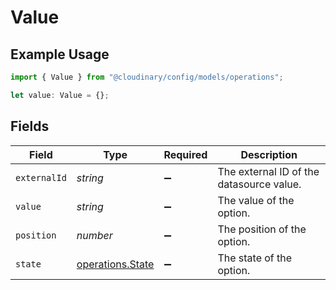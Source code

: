 # Value

## Example Usage

```typescript
import { Value } from "@cloudinary/config/models/operations";

let value: Value = {};
```

## Fields

| Field                                                | Type                                                 | Required                                             | Description                                          |
| ---------------------------------------------------- | ---------------------------------------------------- | ---------------------------------------------------- | ---------------------------------------------------- |
| `externalId`                                         | *string*                                             | :heavy_minus_sign:                                   | The external ID of the datasource value.             |
| `value`                                              | *string*                                             | :heavy_minus_sign:                                   | The value of the option.                             |
| `position`                                           | *number*                                             | :heavy_minus_sign:                                   | The position of the option.                          |
| `state`                                              | [operations.State](../../models/operations/state.md) | :heavy_minus_sign:                                   | The state of the option.                             |